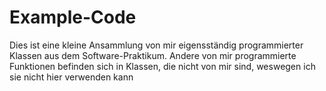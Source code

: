 # Example-Code 
Dies ist eine kleine Ansammlung von mir eigensständig programmierter Klassen aus dem Software-Praktikum. Andere von mir programmierte Funktionen befinden sich in Klassen, die nicht von mir sind, weswegen ich sie nicht hier verwenden  kann
